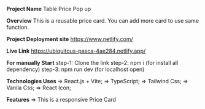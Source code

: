 **Project Name**
Table Price Pop up

**Overview**
This is a reusable price card. You can add more card to use same function.

**Project Deployment site**
https://www.netlify.com/

**Live Link**
https://ubiquitous-pasca-4ae284.netlify.app/

**For manually Start**
step-1: Clone the link
step-2: npm i (for install all dependency)
step-3: npm run dev (for localhost open)

**Technologies Uses**
=> React.js + Vite;
=> TypeScript;
=> Tailwind Css;
=> Vanila Css;
=> React Icon;

**Features**
=> This is a responsive Price Card
